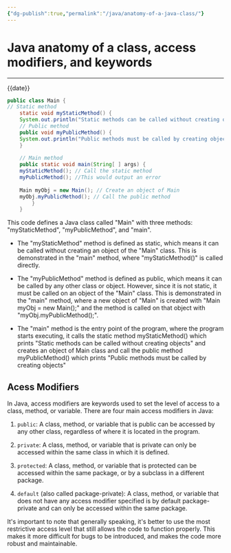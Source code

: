 ```yaml
---
{"dg-publish":true,"permalink":"/java/anatomy-of-a-java-class/"}
---
```


# Java anatomy of a class, access modifiers, and keywords

---

{{date}}

```java
public class Main { 
// Static method 
	static void myStaticMethod() { 
	System.out.println("Static methods can be called without creating objects"); } 
	// Public method 
	public void myPublicMethod() { 
	System.out.println("Public methods must be called by creating objects"); 
	} 
	
	// Main method 
	public static void main(String[ ] args) { 
	myStaticMethod(); // Call the static method 
	myPublicMethod(); //This would output an error 
	
	Main myObj = new Main(); // Create an object of Main 
	myObj.myPublicMethod(); // Call the public method 
		} 
	}
```

This code defines a Java class called "Main" with three methods: "myStaticMethod", "myPublicMethod", and "main".

-   The "myStaticMethod" method is defined as static, which means it can be called without creating an object of the "Main" class. This is demonstrated in the "main" method, where "myStaticMethod()" is called directly.

-   The "myPublicMethod" method is defined as public, which means it can be called by any other class or object. However, since it is not static, it must be called on an object of the "Main" class. This is demonstrated in the "main" method, where a new object of "Main" is created with "Main myObj = new Main();" and the method is called on that object with "myObj.myPublicMethod();".

-   The "main" method is the entry point of the program, where the program starts executing, it calls the static method myStaticMethod() which prints "Static methods can be called without creating objects" and creates an object of Main class and call the public method myPublicMethod() which prints "Public methods must be called by creating objects"

## Acess Modifiers

In Java, access modifiers are keywords used to set the level of access to a class, method, or variable. There are four main access modifiers in Java:

1.  `public`: A class, method, or variable that is public can be accessed by any other class, regardless of where it is located in the program.
    
2.  `private`: A class, method, or variable that is private can only be accessed within the same class in which it is defined.
    
3.  `protected`: A class, method, or variable that is protected can be accessed within the same package, or by a subclass in a different package.
    
4.  `default` (also called package-private): A class, method, or variable that does not have any access modifier specified is by default package-private and can only be accessed within the same package.
    

It's important to note that generally speaking, it's better to use the most restrictive access level that still allows the code to function properly. This makes it more difficult for bugs to be introduced, and makes the code more robust and maintainable.